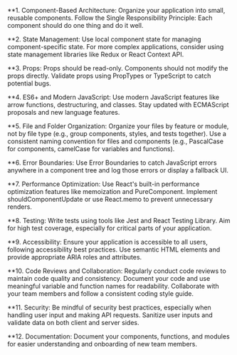 **1. Component-Based Architecture:
Organize your application into small, reusable components.
Follow the Single Responsibility Principle: Each component should do one thing and do it well.

**2. State Management:
Use local component state for managing component-specific state.
For more complex applications, consider using state management libraries like Redux or React Context API.

**3. Props:
Props should be read-only. Components should not modify the props directly.
Validate props using PropTypes or TypeScript to catch potential bugs.

**4. ES6+ and Modern JavaScript:
Use modern JavaScript features like arrow functions, destructuring, and classes.
Stay updated with ECMAScript proposals and new language features.

**5. File and Folder Organization:
Organize your files by feature or module, not by file type (e.g., group components, styles, and tests together).
Use a consistent naming convention for files and components (e.g., PascalCase for components, camelCase for variables and functions).

**6. Error Boundaries:
Use Error Boundaries to catch JavaScript errors anywhere in a component tree and log those errors or display a fallback UI.

**7. Performance Optimization:
Use React's built-in performance optimization features like memoization and PureComponent.
Implement shouldComponentUpdate or use React.memo to prevent unnecessary renders.

**8. Testing:
Write tests using tools like Jest and React Testing Library.
Aim for high test coverage, especially for critical parts of your application.

**9. Accessibility:
Ensure your application is accessible to all users, following accessibility best practices.
Use semantic HTML elements and provide appropriate ARIA roles and attributes.

**10. Code Reviews and Collaboration:
Regularly conduct code reviews to maintain code quality and consistency.
Document your code and use meaningful variable and function names for readability.
Collaborate with your team members and follow a consistent coding style guide.

**11. Security:
Be mindful of security best practices, especially when handling user input and making API requests.
Sanitize user inputs and validate data on both client and server sides.

**12. Documentation:
Document your components, functions, and modules for easier understanding and onboarding of new team members.